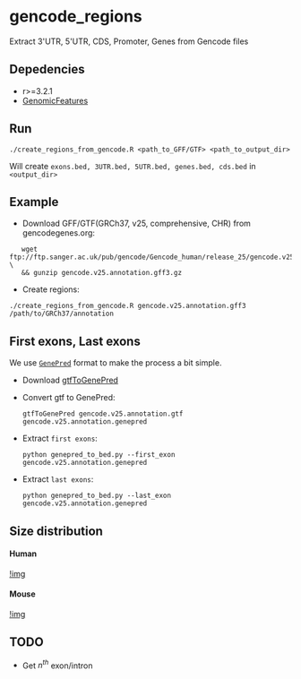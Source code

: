 # gencode_regions
Extract 3'UTR, 5'UTR, CDS, Promoter, Genes from Gencode files

## Depedencies
   
- r>=3.2.1
- [GenomicFeatures](http://bioconductor.org/packages/release/bioc/html/GenomicFeatures.html)

## Run

```{bash}
./create_regions_from_gencode.R <path_to_GFF/GTF> <path_to_output_dir>
```

Will create `exons.bed, 3UTR.bed, 5UTR.bed, genes.bed, cds.bed` in `<output_dir>`


## Example

- Download GFF/GTF(GRCh37, v25, comprehensive, CHR) from gencodegenes.org:

```{bash}
   wget ftp://ftp.sanger.ac.uk/pub/gencode/Gencode_human/release_25/gencode.v25.annotation.gff3.gz \
   && gunzip gencode.v25.annotation.gff3.gz
```

- Create regions:

```{bash}
./create_regions_from_gencode.R gencode.v25.annotation.gff3 /path/to/GRCh37/annotation
```

## First exons, Last exons

We use [`GenePred`](https://genome.ucsc.edu/FAQ/FAQformat#format9) format to make the process a bit simple.

 - Download [gtfToGenePred](http://hgdownload.cse.ucsc.edu/admin/exe/)
 - Convert gtf to GenePred:
 
     ```{bash}
     gtfToGenePred gencode.v25.annotation.gtf gencode.v25.annotation.genepred
     ```
     
 - Extract `first exons`:
 
     ```{bash}
     python genepred_to_bed.py --first_exon gencode.v25.annotation.genepred
     ```
     
 - Extract `last exons`:
 
     ```{bash}
     python genepred_to_bed.py --last_exon gencode.v25.annotation.genepred
     ```

## Size distribution

#### Human
[!img](images/human.png)

#### Mouse
[!img](images/mouse.png)

## TODO

- Get $n^{th}$ exon/intron


